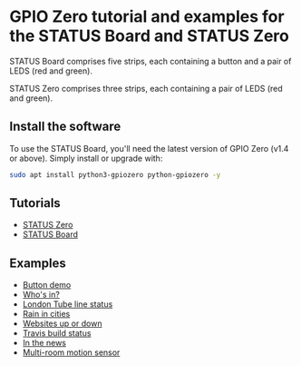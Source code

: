 # GPIO Zero tutorial and examples for the STATUS Board and STATUS Zero

STATUS Board comprises five strips, each containing a button and a pair of LEDS
(red and green).

STATUS Zero comprises three strips, each containing a pair of LEDS (red and
green).

## Install the software

To use the STATUS Board, you'll need the latest version of GPIO Zero (v1.4 or
above). Simply install or upgrade with:

```bash
sudo apt install python3-gpiozero python-gpiozero -y
```

## Tutorials

- [STATUS Zero](tutorials/status-zero/README.md)
- [STATUS Board](tutorials/status-board/README.md)

## Examples

- [Button demo](examples/button-demo/README.md)
- [Who's in?](examples/whos-in/README.md)
- [London Tube line status](examples/tube/README.md)
- [Rain in cities](examples/rain/README.md)
- [Websites up or down](examples/website-monitor/README.md)
- [Travis build status](examples/travis-build/README.md)
- [In the news](examples/news/README.md)
- [Multi-room motion sensor](examples/multi-room-motion/README.md)
